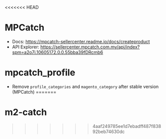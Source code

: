 <<<<<<< HEAD
# MPCatch
+ Docs: https://mpcatch-sellercenter.readme.io/docs/createproduct
+ API Explorer: https://sellercenter.mpcatch.com.my/api/index?spm=a2o7i.10605172.0.0.55bba39fDRcmb6

# mpcatch_profile
+ Remove `profile_categories` and `magento_category` after stable version (MPCatch)
=======
# m2-catch
>>>>>>> 4aaf249785ee1d7ebadff487f83892beb74630dc
